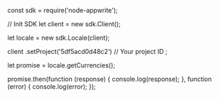 const sdk = require('node-appwrite');

// Init SDK
let client = new sdk.Client();

let locale = new sdk.Locale(client);

client
    .setProject('5df5acd0d48c2') // Your project ID
;

let promise = locale.getCurrencies();

promise.then(function (response) {
    console.log(response);
}, function (error) {
    console.log(error);
});